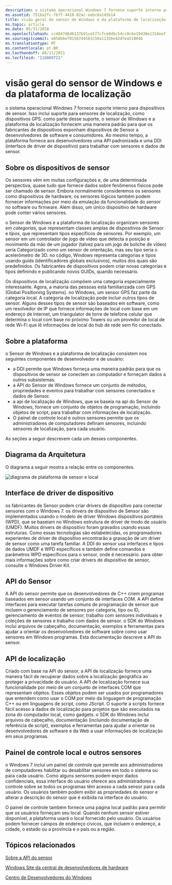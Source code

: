 ```yaml
---
description: o sistema operacional Windows 7 fornece suporte interno para dispositivos de sensor.
ms.assetid: 751ba2fc-fbff-4418-82ac-eebc8a145b14
title: visão geral do sensor de Windows e da plataforma de localização
ms.topic: article
ms.date: 05/31/2018
ms.openlocfilehash: cc4847d6d6137b91ce577cfce0dbc54cc8c6e19430e1318eaff145c24ce493af
ms.sourcegitcommit: e858bbe701567d4583c50a11326e42d7ea51804b
ms.translationtype: MT
ms.contentlocale: pt-BR
ms.lasthandoff: 08/11/2021
ms.locfileid: "118889721"
---
```

# <a name="overview-of-the-windows-sensor-and-location-platform"></a>visão geral do sensor de Windows e da plataforma de localização

o sistema operacional Windows 7 fornece suporte interno para dispositivos de sensor. Isso inclui suporte para sensores de localização, como dispositivos GPS. como parte desse suporte, o sensor de Windows e a plataforma de localização fornecem uma maneira padrão para que os fabricantes de dispositivos exponham dispositivos de Sensor a desenvolvedores de software e consumidores. Ao mesmo tempo, a plataforma fornece aos desenvolvedores uma API padronizada e uma DDI (interface de driver de dispositivo) para trabalhar com sensores e dados de sensor.

## <a name="about-sensor-devices"></a>Sobre os dispositivos de sensor

Os sensores vêm em muitas configurações e, de uma determinada perspectiva, quase tudo que fornece dados sobre fenômenos físicos pode ser chamado de sensor. Embora normalmente consideremos os sensores como dispositivos de hardware, os sensores lógicos também podem fornecer informações por meio da emulação da funcionalidade do sensor no software ou firmware. Além disso, um único dispositivo de hardware pode conter vários sensores.

o Sensor de Windows e a plataforma de localização organizam sensores em *categorias*, que representam classes amplas de dispositivos de Sensor e *tipos*, que representam tipos específicos de sensores. Por exemplo, um sensor em um controlador de jogo de vídeo que detecta a posição e movimento da mão de um jogador (talvez para um jogo de boliche de vídeo) seria Categorizado como um sensor de orientação, mas seu tipo seria o acelerômetro de 3D. no código, Windows representa categorias e tipos usando guids (identificadores globais exclusivos), muitos dos quais são predefinidos. Os fabricantes de dispositivos podem criar novas categorias e tipos definindo e publicando novos GUIDs, quando necessário.

Os dispositivos de localização compõem uma categoria especialmente interessante. Agora, a maioria das pessoas está familiarizada com GPS (Global Positioning Systems). no Windows, um sensor GPS faz parte da categoria local. A categoria de localização pode incluir outros tipos de sensor. Alguns desses tipos de sensor são baseados em software, como um resolvedor de IP que fornece informações de local com base em um endereço de Internet, um triangulator de torre de telefone celular que determina o local com base no próximo Towers ou um provedor de local de rede Wi-Fi que lê informações de local do hub de rede sem fio conectado.

## <a name="about-the-platform"></a>Sobre a plataforma

o Sensor de Windows e a plataforma de localização consistem nos seguintes componentes de desenvolvedor e de usuário:

-   a DDI permite que Windows forneça uma maneira padrão para que os dispositivos de sensor se conectem ao computador e forneçam dados a outros subsistemas.
-   a API do Sensor de Windows fornece um conjunto de métodos, propriedades e eventos para trabalhar com sensores conectados e dados de Sensor.
-   a api de localização de Windows, que se baseia na api do Sensor de Windows, fornece um conjunto de objetos de programação, incluindo objetos de script, para trabalhar com informações de localização.
-   O painel de controle local e outros sensores permite que os administradores de computadores definam sensores, incluindo sensores de localização, para cada usuário.

As seções a seguir descrevem cada um desses componentes.

## <a name="architecture-diagram"></a>Diagrama da Arquitetura

O diagrama a seguir mostra a relação entre os componentes.

![diagrama de plataforma de sensor e local](images/platformarchitecture.png)

## <a name="device-driver-interface"></a>Interface de driver de dispositivo

os fabricantes de Sensor podem criar drivers de dispositivo para conectar sensores com o Windows 7. os drivers de dispositivo de Sensor são implementados usando o modelo de driver Windows dispositivos portáteis (WPD), que se baseiam no Windows estrutura de driver de modo de usuário (UMDF). Muitos drivers de dispositivo foram gravados usando essas estruturas. Como essas tecnologias são estabelecidas, os programadores experientes de driver de dispositivo encontrarão a gravação de um driver de sensor como uma tarefa familiar. A DDI do sensor usa interfaces e tipos de dados UMDF e WPD específicos e também define comandos e parâmetros WPD específicos para o sensor, onde é necessário. para obter mais informações sobre como criar drivers de dispositivo de sensor, consulte o Windows Driver Kit.

## <a name="sensor-api"></a>API do Sensor

A API do sensor permite que os desenvolvedores de C++ criem programas baseados em sensor usando um conjunto de interfaces COM. A API define interfaces para executar tarefas comuns de programação de sensor que incluem o gerenciamento de sensores por categoria, tipo ou ID, gerenciamento de eventos de sensor, trabalho com sensores individuais e coleções de sensores e trabalho com dados de sensor. o SDK do Windows inclui arquivos de cabeçalho, documentação, exemplos e ferramentas para ajudar a orientar os desenvolvedores de software sobre como usar sensores em Windows programas. Esta documentação descreve a API do sensor.

## <a name="location-api"></a>API de localização

Criado com base na API do sensor, a API de localização fornece uma maneira fácil de recuperar dados sobre a localização geográfica ao proteger a privacidade do usuário. A API de localização fornece sua funcionalidade por meio de um conjunto de interfaces COM que representam objetos. Esses objetos podem ser usados por programadores que entendem como usar o COM por meio da linguagem de programação C++ ou em linguagens de script, como JScript. O suporte a scripts fornece fácil acesso a dados de localização para projetos que são executados na zona do computador local, como gadgets. o SDK do Windows inclui arquivos de cabeçalho, documentação (incluindo documentação de referência de script), exemplos e ferramentas para ajudar a orientar os desenvolvedores de software e da Web a usar informações de localização em seus programas.

## <a name="location-and-other-sensors-control-panel"></a>Painel de controle local e outros sensores

o Windows 7 inclui um painel de controle que permite aos administradores de computadores habilitar ou desabilitar sensores em todo o sistema ou para cada usuário. Como alguns sensores podem expor dados confidenciais, essa interface do usuário oferece aos administradores o controle sobre se todos os programas têm acesso a cada sensor para cada usuário. Os usuários também podem exibir as propriedades do sensor e alterar a descrição do sensor que é exibida na interface do usuário.

O painel de controle também fornece uma página local padrão para permitir que os usuários forneçam seu local. Quando nenhum sensor estiver disponível, a plataforma usará o local fornecido pelo usuário. Os usuários podem fornecer campos de endereço cívicos, que incluem o endereço, a cidade, o estado ou a província e o país ou a região.

## <a name="related-topics"></a>Tópicos relacionados

[Sobre a API do sensor](about-the-sensor-api.md)

[Windows Site da central de desenvolvedores de hardware](https://www.microsoft.com/whdc/device/sensors/default.mspx)

[Centro de Desenvolvedores do Windows](https://msdn.microsoft.com/windows/default.aspx?wt.svl=client)

